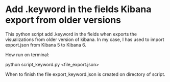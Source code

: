 # Add .keyword in the fields Kibana export from older versions
This python script add .keyword in the fields when exports the visualizations from older version of kibana. In my case, I has used to import export.json from Kibana 5 to Kibana 6.

How run on terminal:

python script_keyword.py <file_export.json>

When to finish the file export_keyword.json is created on directory of script.
